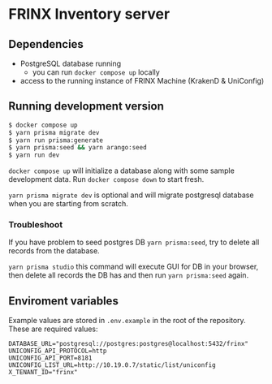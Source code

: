 # FRINX Inventory server

## Dependencies

- PostgreSQL database running
  - you can run `docker compose up` locally
- access to the running instance of FRINX Machine (KrakenD & UniConfig)

## Running development version

```bash
$ docker compose up
$ yarn prisma migrate dev
$ yarn run prisma:generate
$ yarn prisma:seed && yarn arango:seed
$ yarn run dev
```

`docker compose up` will initialize a database along with some sample development data. Run `docker compose down` to start fresh.

`yarn prisma migrate dev` is optional and will migrate postgresql database when you are starting from scratch.

### Troubleshoot

If you have problem to seed postgres DB `yarn prisma:seed`, try to delete all records from the database.

`yarn prisma studio` this command will execute GUI for DB in your browser, then delete all records the DB has and then run `yarn prisma:seed` again.

## Enviroment variables

Example values are stored in `.env.example` in the root of the repository. These are required values:

```
DATABASE_URL="postgresql://postgres:postgres@localhost:5432/frinx"
UNICONFIG_API_PROTOCOL=http
UNICONFIG_API_PORT=8181
UNICONFIG_LIST_URL=http://10.19.0.7/static/list/uniconfig
X_TENANT_ID="frinx"
```
